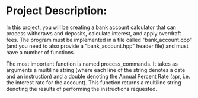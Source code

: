 # Project Description:

In this project, you will be creating a bank account calculator that can process withdraws and deposits, calculate interest, and apply overdraft fees. The program must be implemented in a file called "bank_account.cpp" (and you need to also provide a "bank_account.hpp" header file) and must have a number of functions.

The most important function is named process_commands. It takes as arguments a multiline string (where each line of the string denotes a date and an instruction) and a double denoting the Annual Percent Rate (apr, i.e. the interest rate for the account). This function returns a multiline string denoting the results of performing the instructions requested.

